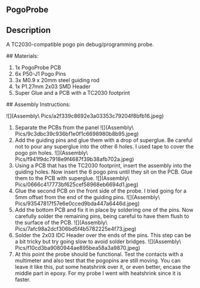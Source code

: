 ## PogoProbe

## Description
A TC2030-compatible pogo pin debug/programming probe.


\#\# Materials:
1. 1x PogoProbe PCB
2. 6x P50-J1 Pogo Pins
3. 3x M0.9 x 20mm steel guiding rod
4. 1x P1.27mm 2x03 SMD Header
5. Super Glue and a PCB with a TC2030 footprint

\#\# Assembly Instructions:

![](Assembly\ Pics/a2f339c8692e3a03353c79204f8bfb16.jpeg)
1.  Separate the PCBs from the panel
![](Assembly\ Pics/9c3dbc39c936bf1e0f1c6698980b8b95.jpeg)
2.  Add the guiding pins and glue them with a drop of superglue. Be careful not to pour any superglue into the other 6 holes. I used tape to cover the pogo pin holes.
![](Assembly\ Pics/f941f9dc7918e9f4687f39b38afb702a.jpeg)
3.  Using a PCB that has the TC2030 footprint, insert the assembly into the guiding holes. Now insert the 6 pogo pins until they sit on the PCB. Glue them to the PCB with superglue.
![](Assembly\ Pics/0666c417773bf625cef58968eb6694d1.jpeg)
4.  Glue the second PCB on the front side of the probe. I tried going for a 5mm offset from the end of the guiding pins.
![](Assembly\ Pics/93547817f57e6e0cced9bda447a6446d.jpeg)
5.  Add the bottom PCB and fix it in place by soldering one of the pins. Now carefully solder the remaining pins, being careful to have them flush to the surface of the PCB.
![](Assembly\ Pics/7afc98a2dcf306bd5f4b5782225e4f73.jpeg)
6.  Solder the 2x03 IDC Header over the ends of the pins. This step can be a bit tricky but try going slow to avoid solder bridges.
![](Assembly\ Pics/f10cd3ba9080944ae895bea58a3a9870.jpeg)
7. At this point the probe should be functional. Test the contacts with a multimeter and also test that the pogopins are still moving. You can leave it like this, put some heatshrink over it, or even better, encase the middle part in epoxy. For my probe I went with heatshrink since it is faster.
